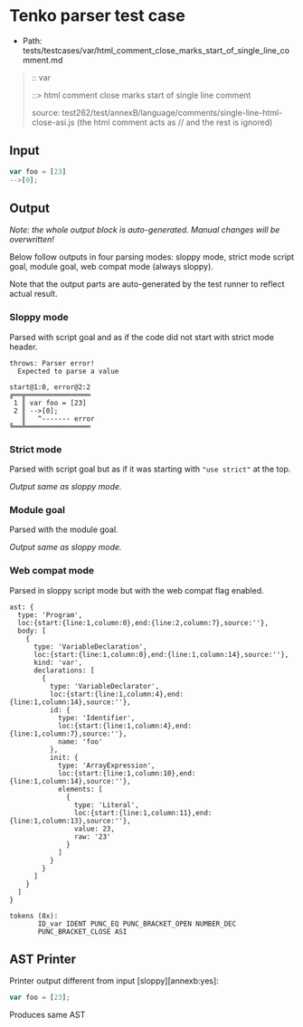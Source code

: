 # Tenko parser test case

- Path: tests/testcases/var/html_comment_close_marks_start_of_single_line_comment.md

> :: var
>
> ::> html comment close marks start of single line comment
>
> source: test262/test/annexB/language/comments/single-line-html-close-asi.js (the html comment acts as // and the rest is ignored)

## Input

`````js
var foo = [23]
-->[0];
`````

## Output

_Note: the whole output block is auto-generated. Manual changes will be overwritten!_

Below follow outputs in four parsing modes: sloppy mode, strict mode script goal, module goal, web compat mode (always sloppy).

Note that the output parts are auto-generated by the test runner to reflect actual result.

### Sloppy mode

Parsed with script goal and as if the code did not start with strict mode header.

`````
throws: Parser error!
  Expected to parse a value

start@1:0, error@2:2
╔══╦════════════════
 1 ║ var foo = [23]
 2 ║ -->[0];
   ║   ^------- error
╚══╩════════════════

`````

### Strict mode

Parsed with script goal but as if it was starting with `"use strict"` at the top.

_Output same as sloppy mode._

### Module goal

Parsed with the module goal.

_Output same as sloppy mode._

### Web compat mode

Parsed in sloppy script mode but with the web compat flag enabled.

`````
ast: {
  type: 'Program',
  loc:{start:{line:1,column:0},end:{line:2,column:7},source:''},
  body: [
    {
      type: 'VariableDeclaration',
      loc:{start:{line:1,column:0},end:{line:1,column:14},source:''},
      kind: 'var',
      declarations: [
        {
          type: 'VariableDeclarator',
          loc:{start:{line:1,column:4},end:{line:1,column:14},source:''},
          id: {
            type: 'Identifier',
            loc:{start:{line:1,column:4},end:{line:1,column:7},source:''},
            name: 'foo'
          },
          init: {
            type: 'ArrayExpression',
            loc:{start:{line:1,column:10},end:{line:1,column:14},source:''},
            elements: [
              {
                type: 'Literal',
                loc:{start:{line:1,column:11},end:{line:1,column:13},source:''},
                value: 23,
                raw: '23'
              }
            ]
          }
        }
      ]
    }
  ]
}

tokens (8x):
       ID_var IDENT PUNC_EQ PUNC_BRACKET_OPEN NUMBER_DEC
       PUNC_BRACKET_CLOSE ASI
`````


## AST Printer

Printer output different from input [sloppy][annexb:yes]:

````js
var foo = [23];
````

Produces same AST
